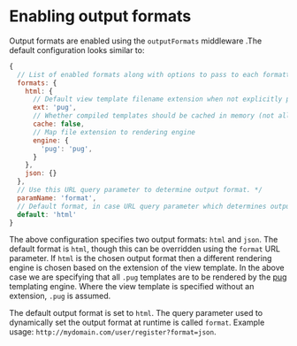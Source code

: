 # Enabling output formats

Output formats are enabled using the `outputFormats` middleware .The default configuration looks similar to:

```js
{
  // List of enabled formats along with options to pass to each formatter. */
  formats: {
    html: {
      // Default view template filename extension when not explicitly provided. */
      ext: 'pug',
      // Whether compiled templates should be cached in memory (not all template engines honour this)
      cache: false,
      // Map file extension to rendering engine
      engine: {
        'pug': 'pug',
      }
    },
    json: {}
  },
  // Use this URL query parameter to determine output format. */
  paramName: 'format',
  // Default format, in case URL query parameter which determines output format isn't provided. */
  default: 'html'
}
```

The above configuration specifies two output formats: `html` and `json`. The default format is `html`, though this can be overridden using the `format` URL parameter. If `html` is the chosen output format then a different rendering engine is chosen based on the extension of the view template. In the above case we are specifying that all `.pug` templates are to be rendered by the [pug](https://github.com/pugjs/pug) templating engine. Where the view template is specified without an extension, `.pug` is assumed. 

The default output format is set to `html`. The query parameter used to dynamically set the output format at runtime is called `format`. Example usage: `http://mydomain.com/user/register?format=json`.

